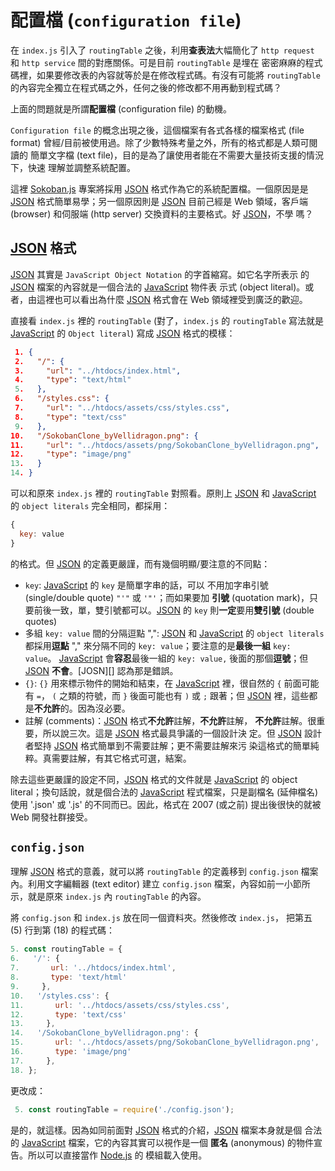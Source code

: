 <!---
  @file       config.md
  @author     Yiwei Chiao (ywchiao@gmail.com)
  @date       11/17/2017 created.
  @date       11/17/2017 last modified.
  @version    0.1.0
  @copyright  CC-BY, (C) 2017 Yiwei Chiao
-->

# 配置檔 (`configuration file`)

 在 `index.js` 引入了 `routingTable` 之後，利用**查表法**大幅簡化了 `http
 request` 和 `http service` 間的對應關係。可是目前 `routingTable` 是埋在
 密密麻麻的程式碼裡，如果要修改表的內容就等於是在修改程式碼。有沒有可能將
 `routingTable` 的內容完全獨立在程式碼之外，任何之後的修改都不用再動到程式碼？

 上面的問題就是所謂**配置檔** (configuration file) 的動機。

 `Configuration file` 的概念出現之後，這個檔案有各式各樣的檔案格式 (file
 format) 曾經/目前被使用過。除了少數特殊考量之外，所有的格式都是人類可閱讀的
 簡單文字檔 (text file)，目的是為了讓使用者能在不需要大量技術支援的情況下，快速
 理解並調整系統配置。

 這裡 [Sokoban.js] 專案將採用 [JSON][] 格式作為它的系統配置檔。一個原因是是
 [JSON][] 格式簡單易學；另一個原因則是 [JSON][] 目前己經是 Web 領域，客戶端
  (browser) 和伺服端 (http server) 交換資料的主要格式。好 [JSON][]，不學
 嗎？

## [JSON][] 格式

 [JSON][] 其實是 `JavaScript Object Notation` 的字首縮寫。如它名字所表示
 的 [JSON][] 檔案的內容就是一個合法的 [JavaScript][mdnJavaScript] 物件表
 示式 (object literal)。或者，由這裡也可以看出為什麼 [JSON][] 格式會在 Web
 領域裡受到廣泛的歡迎。

 直接看 `index.js` 裡的 `routingTable` (對了，`index.js` 的
 `routingTable` 寫法就是 [JavaScript][mdnJavaScript] 的 `Object
 literal`) 寫成 [JSON][] 格式的模樣：

```json
 1. {
 2.   "/": {
 3.     "url": "../htdocs/index.html",
 4.     "type": "text/html"
 5.   },
 6.   "/styles.css": {
 7.     "url": "../htdocs/assets/css/styles.css",
 8.     "type": "text/css"
 9.   },
10.   "/SokobanClone_byVellidragon.png": {
11.     "url": "../htdocs/assets/png/SokobanClone_byVellidragon.png",
12.     "type": "image/png"
13.   }
14. }
```

 可以和原來 `index.js` 裡的 `routingTable` 對照看。原則上 [JSON][] 和
 [JavaScript][mdnJavaScript] 的 `object literals` 完全相同，都採用：

```javascript
{
  key: value
}
```

 的格式。但 [JSON][] 的定義更嚴謹，而有幾個明顯/要注意的不同點：

  * `key`: [JavaScript][mdnJavaScript] 的 `key` 是簡單字串的話，可以
   不用加字串引號 (single/double quote) `"'"` 或 `'"'`；而如果要加
   **引號** (quotation mark)，只要前後一致，單，雙引號都可以。[JSON][] 的
   `key` 則**一定**要用**雙引號** (double quotes)
  * 多組 `key: value` 間的分隔逗點 ",": [JSON][] 和
   [JavaScript][mdnJavaScript] 的 `object literals` 都採用**逗點**
   "," 來分隔不同的 `key: value`；要注意的是**最後一組** `key: value`。
   [JavaScript][mdnJavaScript] 會**容忍**最後一組的 `key: value,` 後面的那個**逗號**；但 [JSON][] **不會**。[JOSN][] 認為那是錯誤。
  * `{}`: `{}` 用來標示物件的開始和結束，在 [JavaScript][mdnJavaScript]
   裡，很自然的 `{` 前面可能有 `=`， `(` 之類的符號，而 `}` 後面可能也有 `)`
   或 `;` 跟著；但 [JSON][] 裡，這些都是**不允許**的。因為沒必要。
  * 註解 (comments)：[JSON][] 格式**不允許**註解，**不允許**註解，
   **不允許**註解。很重要，所以說三次。這是 [JSON][] 格式最具爭議的一個設計決
   定。但 [JSON][] 設計者堅持 [JSON][] 格式簡單到不需要註解；更不需要註解來污
   染這格式的簡單純粹。真需要註解，有其它格式可選，結案。

 除去這些更嚴謹的設定不同，[JSON][] 格式的文件就是  [JavaScript][mdnJavaScript] 的 object literal；換句話說，就是個合法的
 [JavaScript][mdnJavaScript] 程式檔案，只是副檔名 (延伸檔名) 使用 '.json'
 或 '.js' 的不同而已。因此，格式在 2007 (或之前) 提出後很快的就被 Web 開發社群接受。

## `config.json`

 理解 [JSON][] 格式的意義，就可以將 `routingTable` 的定義移到
 `config.json` 檔案內。利用文字編輯器 (text editor) 建立 `config.json` 檔案，內容如前一小節所示，就是原來 `index.js` 內 `routingTable` 的內容。

 將 `config.json` 和 `index.js` 放在同一個資料夾。然後修改 `index.js`，
 把第五 (5) 行到第 (18) 的程式碼：

```javascript
5. const routingTable = {
6.   '/': {
7.       url: '../htdocs/index.html',
8.       type: 'text/html'
9.     },
10.   '/styles.css': {
11.       url: '../htdocs/assets/css/styles.css',
12.       type: 'text/css'
13.     },
14.   '/SokobanClone_byVellidragon.png': {
15.       url: '../htdocs/assets/png/SokobanClone_byVellidragon.png',
16.       type: 'image/png'
17.     },
18. };
```

 更改成：

```javascript
 5. const routingTable = require('./config.json');
```

 是的，就這樣。因為如同前面對 [JSON][] 格式的介紹，[JSON][] 檔案本身就是個
 合法的 [JavaScript][mdnJavaScript] 檔案，它的內容其實可以視作是一個
 **匿名** (anonymous) 的物件宣告。所以可以直接當作 [Node.js][nodejs] 的
 模組載入使用。

[JSON]: https://www.json.org/
[mdnCSS]: https://developer.mozilla.org/en-US/docs/Web/CSS
[mdnHTML5]: https://developer.mozilla.org/en-US/docs/Web/Guide/HTML/HTML5
[mdnJavaScript]: https://developer.mozilla.org/zh-TW/docs/Web/JavaScript
[nodejs]: https://nodejs.org
[http_inmsg]: https://nodejs.org/api/http.html#http_class_http_incomingmessage
[scriptingLanguage]: https://en.wikipedia.org/wiki/Scripting_language
[shellScript]: https://en.wikipedia.org/wiki/Shell_script
[sokoban]: https://en.wikipedia.org/wiki/Sokoban
[sokoban.js]: https://github.com/ywchiao/sokoban.js.git

<!-- config.md -->
